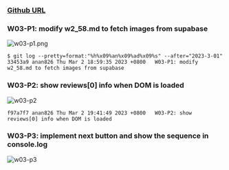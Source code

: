 ### [Github URL](https://github.com/anan826/1112-1N-js-demo-211410658.git)

### W03-P1: modify w2_58.md to fetch images from supabase

![w03-p1.png](https://slyliryvslfzxeqslixp.supabase.co/storage/v1/object/public/demo-58/md_1N_img/w03-p1.png)

```
$ git log --pretty=format:"%h%x09%an%x09%ad%x09%s" --after="2023-3-01"
33453a9 anan826 Thu Mar 2 18:59:35 2023 +0800   W03-P1: modify w2_58.md to fetch images from supabase
```

### W03-P2: show reviews[0] info when DOM is loaded

![w03-p2](https://slyliryvslfzxeqslixp.supabase.co/storage/v1/object/public/demo-58/md_1N_img/w03-p2.png)

```
f97a7f7 anan826 Thu Mar 2 19:41:49 2023 +0800   W03-P2: show reviews[0] info when DOM is loaded
```

### W03-P3: implement next button and show the sequence in console.log

![w03-p3](https://slyliryvslfzxeqslixp.supabase.co/storage/v1/object/public/demo-58/md_1N_img/w03-p3.png)
